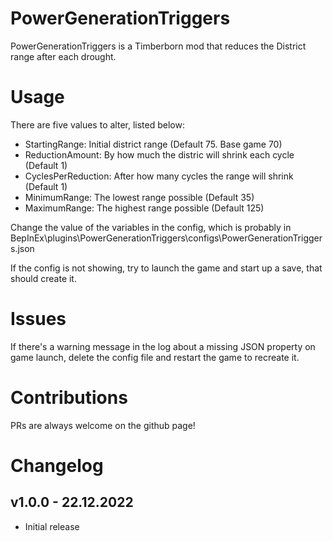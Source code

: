 # PowerGenerationTriggers

PowerGenerationTriggers is a Timberborn mod that reduces the District range after each drought.

# Usage

There are five values to alter, listed below:

* StartingRange: Initial district range (Default 75. Base game 70)
* ReductionAmount: By how much the distric will shrink each cycle (Default 1)
* CyclesPerReduction: After how many cycles the range will shrink (Default 1)
* MinimumRange: The lowest range possible (Default 35)
* MaximumRange: The highest range possible (Default 125)

Change the value of the variables in the config, which is probably in BepInEx\plugins\PowerGenerationTriggers\configs\PowerGenerationTriggers.json

If the config is not showing, try to launch the game and start up a save, that should create it.

# Issues

If there's a warning message in the log about a missing JSON property on game launch, delete the config file and restart the game to recreate it.

# Contributions
PRs are always welcome on the github page!

# Changelog

## v1.0.0 - 22.12.2022
- Initial release